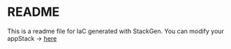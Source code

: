 # README
This is a readme file for IaC generated with StackGen.
You can modify your appStack -> [here](http://main.dev.stackgen.com/appstacks/2145463f-20e8-481f-bc79-0525c2c9b2b1)
